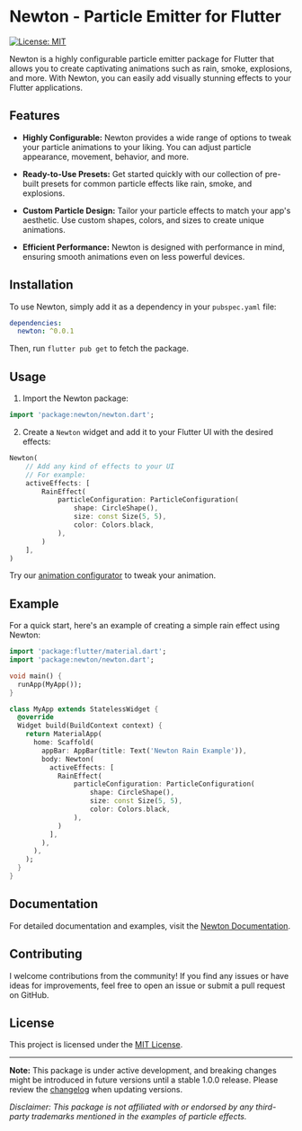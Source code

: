 # Newton - Particle Emitter for Flutter

<a href="https://opensource.org/licenses/MIT"><img src="https://img.shields.io/badge/license-MIT-purple.svg" alt="License: MIT"></a>

Newton is a highly configurable particle emitter package for Flutter that allows you to create captivating animations such as rain, smoke, explosions, and more. With Newton, you can easily add visually stunning effects to your Flutter applications.

## Features

- **Highly Configurable:** Newton provides a wide range of options to tweak your particle animations to your liking. You can adjust particle appearance, movement, behavior, and more.

- **Ready-to-Use Presets:** Get started quickly with our collection of pre-built presets for common particle effects like rain, smoke, and explosions.

- **Custom Particle Design:** Tailor your particle effects to match your app's aesthetic. Use custom shapes, colors, and sizes to create unique animations.

- **Efficient Performance:** Newton is designed with performance in mind, ensuring smooth animations even on less powerful devices.

## Installation

To use Newton, simply add it as a dependency in your `pubspec.yaml` file:

```yaml
dependencies:
  newton: ^0.0.1
```

Then, run `flutter pub get` to fetch the package.

## Usage

1. Import the Newton package:

```dart
import 'package:newton/newton.dart';
```

2. Create a `Newton` widget and add it to your Flutter UI with the desired effects:

```dart
Newton(
    // Add any kind of effects to your UI
    // For example:
    activeEffects: [
        RainEffect(
            particleConfiguration: ParticleConfiguration(
                shape: CircleShape(),
                size: const Size(5, 5),
                color: Colors.black,
            ),
        )
    ],
)
```

Try our [animation configurator](https:://newton.7omtech.fr/configure) to tweak your animation.

## Example

For a quick start, here's an example of creating a simple rain effect using Newton:

```dart
import 'package:flutter/material.dart';
import 'package:newton/newton.dart';

void main() {
  runApp(MyApp());
}

class MyApp extends StatelessWidget {
  @override
  Widget build(BuildContext context) {
    return MaterialApp(
      home: Scaffold(
        appBar: AppBar(title: Text('Newton Rain Example')),
        body: Newton(
          activeEffects: [
            RainEffect(
                particleConfiguration: ParticleConfiguration(
                    shape: CircleShape(),
                    size: const Size(5, 5),
                    color: Colors.black,
                ),
            )
          ],
        ),
      ),
    );
  }
}
```

## Documentation

For detailed documentation and examples, visit the [Newton Documentation](https:://newton.7omtech.fr).

## Contributing

I welcome contributions from the community! If you find any issues or have ideas for improvements, feel free to open an issue or submit a pull request on GitHub.

## License

This project is licensed under the [MIT License](https://github.com/tguerin/newton/blob/main/LICENSE).

---

**Note:** This package is under active development, and breaking changes might be introduced in future versions until a stable 1.0.0 release. Please review the [changelog](CHANGELOG.md) when updating versions.

*Disclaimer: This package is not affiliated with or endorsed by any third-party trademarks mentioned in the examples of particle effects.*


